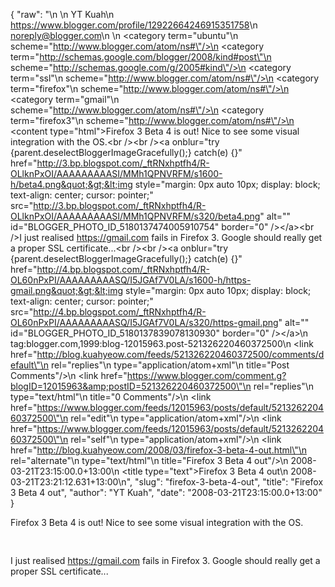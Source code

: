 {
  "raw": "<entry>\n  <author>\n    <name>YT Kuah</name>\n    <uri>https://www.blogger.com/profile/12922664246915351758</uri>\n    <email>noreply@blogger.com</email>\n  </author>\n  <category term=\"ubuntu\"\n    scheme=\"http://www.blogger.com/atom/ns#\"/>\n  <category term=\"http://schemas.google.com/blogger/2008/kind#post\"\n    scheme=\"http://schemas.google.com/g/2005#kind\"/>\n  <category term=\"ssl\"\n    scheme=\"http://www.blogger.com/atom/ns#\"/>\n  <category term=\"firefox\"\n    scheme=\"http://www.blogger.com/atom/ns#\"/>\n  <category term=\"gmail\"\n    scheme=\"http://www.blogger.com/atom/ns#\"/>\n  <category term=\"firefox3\"\n    scheme=\"http://www.blogger.com/atom/ns#\"/>\n  <content type=\"html\">Firefox 3 Beta 4 is out! Nice to see some visual integration with the OS.&lt;br /&gt;&lt;br /&gt;&lt;a onblur=&quot;try {parent.deselectBloggerImageGracefully();} catch(e) {}&quot; href=&quot;http://3.bp.blogspot.com/_ftRNxhptfh4/R-OLlknPxOI/AAAAAAAAASI/MMh1QPNVRFM/s1600-h/beta4.png&quot;&gt;&lt;img style=&quot;margin: 0px auto 10px; display: block; text-align: center; cursor: pointer;&quot; src=&quot;http://3.bp.blogspot.com/_ftRNxhptfh4/R-OLlknPxOI/AAAAAAAAASI/MMh1QPNVRFM/s320/beta4.png&quot; alt=&quot;&quot; id=&quot;BLOGGER_PHOTO_ID_5180137474005910754&quot; border=&quot;0&quot; /&gt;&lt;/a&gt;&lt;br /&gt;I just realised https://gmail.com fails in Firefox 3. Google should really get a proper SSL certificate...&lt;br /&gt;&lt;br /&gt;&lt;a onblur=&quot;try {parent.deselectBloggerImageGracefully();} catch(e) {}&quot; href=&quot;http://4.bp.blogspot.com/_ftRNxhptfh4/R-OL60nPxPI/AAAAAAAAASQ/I5JGAf7V0LA/s1600-h/https-gmail.png&quot;&gt;&lt;img style=&quot;margin: 0px auto 10px; display: block; text-align: center; cursor: pointer;&quot; src=&quot;http://4.bp.blogspot.com/_ftRNxhptfh4/R-OL60nPxPI/AAAAAAAAASQ/I5JGAf7V0LA/s320/https-gmail.png&quot; alt=&quot;&quot; id=&quot;BLOGGER_PHOTO_ID_5180137839078130930&quot; border=&quot;0&quot; /&gt;&lt;/a&gt;</content>\n  <id>tag:blogger.com,1999:blog-12015963.post-521326220460372500</id>\n  <link href=\"http://blog.kuahyeow.com/feeds/521326220460372500/comments/default\"\n    rel=\"replies\"\n    type=\"application/atom+xml\"\n    title=\"Post Comments\"/>\n  <link href=\"https://www.blogger.com/comment.g?blogID=12015963&amp;postID=521326220460372500\"\n    rel=\"replies\"\n    type=\"text/html\"\n    title=\"0 Comments\"/>\n  <link href=\"https://www.blogger.com/feeds/12015963/posts/default/521326220460372500\"\n    rel=\"edit\"\n    type=\"application/atom+xml\"/>\n  <link href=\"https://www.blogger.com/feeds/12015963/posts/default/521326220460372500\"\n    rel=\"self\"\n    type=\"application/atom+xml\"/>\n  <link href=\"http://blog.kuahyeow.com/2008/03/firefox-3-beta-4-out.html\"\n    rel=\"alternate\"\n    type=\"text/html\"\n    title=\"Firefox 3 Beta 4 out\"/>\n  <published>2008-03-21T23:15:00.0+13:00</published>\n  <title type=\"text\">Firefox 3 Beta 4 out</title>\n  <updated>2008-03-21T23:21:12.631+13:00</updated>\n</entry>",
  "slug": "firefox-3-beta-4-out",
  "title": "Firefox 3 Beta 4 out",
  "author": "YT Kuah",
  "date": "2008-03-21T23:15:00.0+13:00"
}

Firefox 3 Beta 4 is out! Nice to see some visual integration with the OS.<br /><br /><a onblur="try {parent.deselectBloggerImageGracefully();} catch(e) {}" href="http://3.bp.blogspot.com/_ftRNxhptfh4/R-OLlknPxOI/AAAAAAAAASI/MMh1QPNVRFM/s1600-h/beta4.png"><img style="margin: 0px auto 10px; display: block; text-align: center; cursor: pointer;" src="http://3.bp.blogspot.com/_ftRNxhptfh4/R-OLlknPxOI/AAAAAAAAASI/MMh1QPNVRFM/s320/beta4.png" alt="" id="BLOGGER_PHOTO_ID_5180137474005910754" border="0" /></a><br />I just realised https://gmail.com fails in Firefox 3. Google should really get a proper SSL certificate...<br /><br /><a onblur="try {parent.deselectBloggerImageGracefully();} catch(e) {}" href="http://4.bp.blogspot.com/_ftRNxhptfh4/R-OL60nPxPI/AAAAAAAAASQ/I5JGAf7V0LA/s1600-h/https-gmail.png"><img style="margin: 0px auto 10px; display: block; text-align: center; cursor: pointer;" src="http://4.bp.blogspot.com/_ftRNxhptfh4/R-OL60nPxPI/AAAAAAAAASQ/I5JGAf7V0LA/s320/https-gmail.png" alt="" id="BLOGGER_PHOTO_ID_5180137839078130930" border="0" /></a>